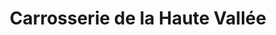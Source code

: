 ---
title: "Carrosserie de la Haute Vallée"
url: /quillan/carrosserie-de-la-haute-vallee/
shop: réparation de voitures
---